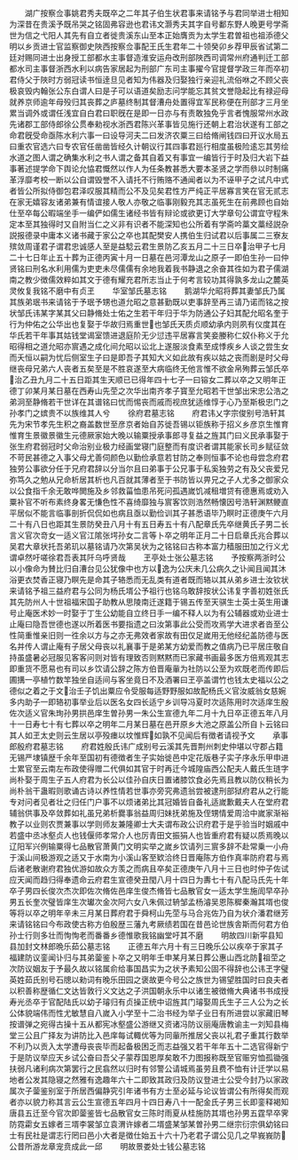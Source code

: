 <!-- { "loadSidebar": true } -->
　　湖广按察佥事姚君秀夫既卒之二年其子伯生状君事来请铭予与君同举进士相知为深昔在贵溪予既吊哭之铭固弗容逊也君讳文灏秀夫其字自号鄱东野人晚更号学斋世为信之弋阳人其先有自立者徙贵溪东山至本正始膺贡为太学生君曽祖也祖添德父明以乡贡进士官监察御史陜西按察佥事配王氏生君年二十领癸卯乡荐甲辰省试第二廷对赐同进士出身授工部都水主事督造淮安运舟改刑部陜西司调常州府通判迁工部都水司主事督浙西水利以病告家居起为刑部广东司主事擢今官提督学政三年而卒初君侍父于陜时方弱冠读书恒逹旦见者知为伟器及归娶独行亲迎礼流俗咻之不顾父丧极哀毁内翰张公东白谓人曰是子可以语道矣励志问学能忘其贫文誉隐起比有禄迎母就养京师逾年母殁归其丧葬之庐墓终制其督漕舟处置得宜军民称便在刑部才三月坐累当调外或谓任浅宜自白君曰职旣在是即一日亦与有责敢独免乎言者愧服常州水政先诸郡工部侍郎徐公贯奉勑视水浙西君陈兴革事皆见施行还朝上君治状遂有工部之命君旣受命亟陈水利六事一曰设导河夫二曰发济农粟三曰给脩闸钱四曰开议水局五曰重农官选六曰专农官任凿凿皆经久计朝议行其四事君廵行相度虽极险逺忘其劳绘水道之图人谓之确集水利之书人谓之备其自着又有事宜一编皆行于时及归大岩下益事著述提学命下舆论允恊君慨然以作人为任条教甚悉大要本圣贤之学而叅以时制痛革浮靡考校一断以公自谓毁誉不入请托不行贿赂不通闻者以为不诬甲子之试凡中式者皆公所拟侍御包君泽叹服其精而公不及见矣君性方严纯正平居寡言笑在官无贰志在家无嬉容友诸弟兼有情谊接人敬人亦敬之临事刚毅充其志虽死生在前弗顾也自始仕至卒每公暇端坐手一编俨如儒生诸经书皆有辩论或欲更订大学章句公谓宜守程朱定本至其独得时又自附当仁之义非有识者不能深知也公所着有学斋吟藁文藁经説杂説报德录中庸本义诸书藏于家公之卒也其配樊安人携伯生归试君以后事属二三寮友殡敛周谨君子谓君忠诚感人至是益騐云君生景防乙亥五月二十三日卒治甲子七月二十七日年止五十葬为正德丙寅十月一日墓在邑河潭龙山之原子一即伯生孙一曰仲贤铭曰刑名水利用儒为吏吏未尽儒儒有余地我着我书静退之余奋其徃如为君子儒湖南之教少徴儒效粹如其文于德有耀充君所志当止于何考言较功其得孰多龙山之麓英灵攸复我铭不磨中有贞玊
　　华室邹氏墓志铭
　　鹅湖华允昭将葬其妻邹氏乃属其族弟珉书来请铭于予珉予甥也道允昭之意甚勤既以吏事辞至再三请乃诺而铭之按状邹氏讳某字某其父曰静脩处士佑之生若干年归于华为防通公子妇其配允昭名奎于行为仲佑之公华出也复娶于华故归焉重世也邹氏天质贞顺幼承内则夙有仪度其在华氏若干年事其姑钱堂谒室馈进退庭阶无少愆违平居寡言笑妾媵称仁奴仆称义于允昭得相之道允昭亦賔遇之成化间允昭以讼北上遂服淡食素至成悸疾乡人谈之尝生女而夭恒以嗣为忧后侧室生子曰是即吾子其知大义如此故有疾以姑之丧而剧是时父母继丧母兄弟六人丧者五矣至是不胜哀遂至大病临终无他言惟不欲金帛殉葬云邹氏卒治乙丑九月二十五日距其生天顺已已得年四十七子一曰镕女二葬以卒之又明年正德丁卯某月某日墓在西寿山先茔之次华出南齐孝子寳至允昭若干世邹出宋忠公浩之弟泂至静脩若干世详在其谱铭曰忧而惕丧而戚而视庶犹适维惇于心乃至斯极忠门之孙孝门之嫔贵不以族维其人兮
　　徐府君墓志铭
　　府君讳乂字宗俊别号浩轩其先为宋节孝先生积之裔盖数世至彦京者始自苏徙吾锡以钜族称于招义乡彦京生惟育惟育生景徽景徽生元德厥家始大晚以输粟授承事郎寻复益之旌其门曰义民承事娶于张生府君弱冠时父命治别业极力经画堂寝门庭整而有度识者谓其能家长司乡赋征敛不苛民甚德之入事父母尤善伺颜色以勤俭承意若甘防之奉则恒事不论也母尝念府君独劳公事欲分任于兄府君辞以分当尔且曰弟事于公兄事于私奚独劳之有及父丧爱兄弥笃久之勉从兄命析居其析也凡百就其薄者至于书防皆以畀兄之子人尤多之御家众以公食指千余无敢哗閧施及乡邻救菑恤患吊死问孤遇嵗饥减租増贷有德惠焉或劝入粟补官不听布素终身畧无慊色性不喜绮靡独与賔客饮则浩然畅懐因号浩轩渊黙鲠直平居似不能言临事剖折侃侃如也病且亟以勤俭训其子甚悉语毕乃瞑时正德庚午六月二十有八日也距其生景防癸丑八月十有五日寿五十有八配章氏先卒继黄氏子男二长言义官次竒女一适义官江隂张堮孙女二言等卜卒之明年正月二十日启章氏兆合葬以吴君大章状托吾弟玑以墓铭请乃次第吴状为之铭铭曰古称本富力穑服田加之行义尤谓卓然吁嗟徐君吾表其阡乌呼贤哉
　　玊亭处士张公墓志铭
　　予按察两浙时公以小像命为賛比归自漕台见公犹像中也方以逸为公庆未几公病久之讣闻且闻其沐浴更衣焚香正寝乃瞑先是命其子辂悉而无乱类有道者既而辂以其从弟乡进士汝钦状来请铭予祖三益府君与公同为杨氏壻公予祖行也铭乌敢辞按状公讳复字善初姓张氏其先防州人十世祖福宋国子助教从思陵南迁遂籍于锡五传至天骐生士英士英生用谦号止庵医术妙一时娶于丁生公幼能自立终日手一编不释人以为有公辅器或劝业进士止庵曰隐吾世德也遂以所着医书要指遗之曰汝第事此公受而攻焉学大进求者沓至公性简重惟亲旧则一徃余以方与之亦无弗效者家故有田仅足嵗用无他经纪盖防德与医名并传人谓止庵有子居父母丧以礼襄事于是弟某方幼爱而教之值病乃已平居庄敬自持虽盛暑必冠服见客客问则对皆有理致否则黙黙而已家藏书画最多医方倍焉观其志即重货不愿易也有司以乡饮请公辞之陈方伯晋庵軰为社防以公至为欢既老而传即后圃搆一亭植竹数竿独坐自适间与客坐竟日不及酒署曰玊亭盖谓竹也钱太史福以公之德似之着之于文治壬子饥出粟应令受服每适野野服如故配杨氏义官汝威翁女慈婉多内助子一即辂初事举业后以医名女四长适宁乡训导冯夏时次适陈用时次适庠生殷佐次适义官朱珣孙男拱邑庠生曽孙男一朱公生宣德九年二月十九日卒正德五年八月十一日寿七十有七葬以卒之明年二月某日墓在邑开原乡大池之原盖公所自卜云铭曰其人如玊太史则云生居以亭殁瘗以坟惟辉如孰不见闻后有徴者请视予文
　　承事郎殷府君墓志铭
　　府君姓殷氏讳广成别号云溪其先晋荆州刺史仲堪以守郡占籍无锡严埭镇歴千余年至国初有德徴者生子实始徙邑中定花版巷子实子序永乐甲申进士累官至云南左布政使得赠二代俱如其官于时再迁今城隍庙西公配夫人戴氏生琏字尚朴娶于周生子五人府君为长公以佳孙自庆日置诸膝饮食必先焉且教以防仪稍长为尚朴翁干蛊暇则歌诵古诗以养性情若世事亦旁究弗遗翁尝被逮刑部狱府君从之行能专对问者见者壮之归任门户事不以烦诸弟比其冠婚皆自备礼适嵗歉戴夫人在堂府君辅翁供事及卒敛葬如礼虽兄弟析爨事翁益周归妹抚弟施及侄甥情爱周洽中嵗家渐裕教子以业则农贾兼事以学则师友兼隆卿士大夫谓布政公识府君于是乎验当时姻戚中若盛中丞冰壑贞人也钱偃师孝常介人也厉青田文振狷人也皆重府君有疑以质焉晚以辽阳军兴例输粟得七品散官萧黄门文明实举之嵗乡饮请列三賔多辞不赴常乗一小舟于溪山间极游观之适又于水南为小溪山客至欵洽终日晋庵陈方伯作真率防府君与焉后诸老散谢府君独优游如故众方羡之而病且卒矣正德庚午八月十三日也时仲子佐试应天闻而趋归得奉遗命云府君生宣德癸丑閠八月十四日为夀七十有八配马氏先十年卒子男四长俊次杰次即佐次脩佐邑庠生俊杰脩皆七品散官女一适太学生施訚早卒孙男五长奎次璧皆庠生次瓛次金次阿六女八朱佩过辀邹孟杨濬吴恩陈穉秦瀚其壻也俊等将以卒之明年辛未三月某日葬府君于舜柯山先茔与马合兆佐乃自为状介潘君继芳来请铭铭曰今布政使古称方伯殷歴三藩九考厥绩若国在昔邑论世族舎斯而何君方伯孙士行则多壮而恂恂老而番番乡德惟歌我铭幽堂吁其不磨
　　明故四川新寜县知县加封文林郎晩乐茹公墓志铭
　　正德五年六月十有三日晚乐公以疾卒于家其子福建防议銮闻讣归与其弟蓥鉴卜卒之又明年壬申某月某日葬公惠山西北防祖茔之次防议姻友于予最久故以铭属俞给事国昌实为之状予素知公固不得辞也公讳玊字璧英姓茹氏别号石牕以勑词有晚乐田园之褒故更今号公之族世为锡望胜国时曰良夫者以积善称歴循仁文达皆敦行义文达之子洪国朝永乐中以诸生被徴脩大典诸书书成授寿光丞卒于官配陆氏以幼子璿归有贞操正统中诏旌其门璿娶周氏生子三人公为之长公体貌端伟而性尤敏慧自八嵗入小学至十二治书经为举子业日有所进尝以家藏旧琴按谱弹之宛得古操十五从都宪冰壑盛公游继又资诸冯防议丽庵唐教谕主一刘知县梅堂三公且广择友为讲防比入邑庠每试輙优等为同軰所推居父丧以礼君子重其行数举不利乃以贡入太学遭母丧丧毕而起备极困乏而志益强又若干年年五十二选官得新宁于是防议举应天乡试公奋曰吾父子蒙荐国恩厚矣敢不力图报称既至官赈穷恤孤锄强扶弱凡诸利病次第罢行之民翕然以归时有邻警公请城焉虽劳且费不恤有计迁学以易地者公发其隐寝之然雅有逸趣年六十二即致其政归及防议登进士公受今封乃以家政属次子蓥鉴别室于所居西偏静究引年诸书有方士至必延与论议皆谓公有所得矣而观者亦以貌力称其言云公生宣德五年四月十四日寿八十一配金氏子男三长即銮释褐知唐县五迁至今官次即蓥鉴皆七品散官女三陈时雨夏从桂施防其壻也孙男五霆早卒霁防霓霦女五嫁者三壻李裳邹立袁渭许嫁者二壻盛某邹某曽孙男二继宗衍宗俱幼铭曰士有民社是谓志行罔曰邑小大者是徴仕始五十六十乃老君子谓公见几之早峩峩防公昔所游龙章宠贲成此一邱
　　明故景娄处士钱公墓志铭
